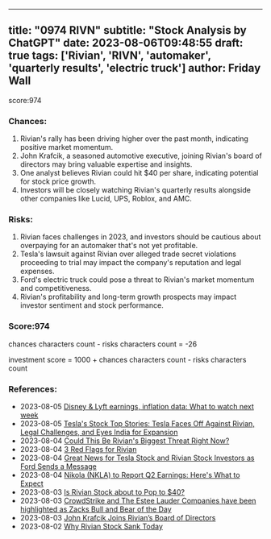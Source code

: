 
---
title: "0974 RIVN"
subtitle: "Stock Analysis by ChatGPT"
date: 2023-08-06T09:48:55
draft: true
tags: ['Rivian', 'RIVN', 'automaker', 'quarterly results', 'electric truck']
author: Friday Wall
---

score:974
### Chances:
1. Rivian's rally has been driving higher over the past month, indicating positive market momentum.
2. John Krafcik, a seasoned automotive executive, joining Rivian's board of directors may bring valuable expertise and insights.
3. One analyst believes Rivian could hit $40 per share, indicating potential for stock price growth.
4. Investors will be closely watching Rivian's quarterly results alongside other companies like Lucid, UPS, Roblox, and AMC.
### Risks:
1. Rivian faces challenges in 2023, and investors should be cautious about overpaying for an automaker that's not yet profitable.
2. Tesla's lawsuit against Rivian over alleged trade secret violations proceeding to trial may impact the company's reputation and legal expenses.
3. Ford's electric truck could pose a threat to Rivian's market momentum and competitiveness.
4. Rivian's profitability and long-term growth prospects may impact investor sentiment and stock performance.
### Score:974
chances characters count - risks characters count = -26

investment score = 1000 + chances characters count - risks characters count
### References:
- 2023-08-05 [Disney & Lyft earnings, inflation data: What to watch next week](https://finance.yahoo.com/video/disney-lyft-earnings-inflation-data-211302843.html?.tsrc=rss)
- 2023-08-05 [Tesla's Stock Top Stories: Tesla Faces Off Against Rivian, Legal Challenges, and Eyes India for Expansion](https://finance.yahoo.com/news/teslas-stock-top-stories-tesla-181259375.html?.tsrc=rss)
- 2023-08-04 [Could This Be Rivian's Biggest Threat Right Now?](https://finance.yahoo.com/m/209973f5-ba21-34b4-a218-c30c490c6a64/could-this-be-rivian%27s.html?.tsrc=rss)
- 2023-08-04 [3 Red Flags for Rivian](https://finance.yahoo.com/m/b90d535a-6eca-3476-94aa-75fca8a071e1/3-red-flags-for-rivian.html?.tsrc=rss)
- 2023-08-04 [Great News for Tesla Stock and Rivian Stock Investors as Ford Sends a Message](https://finance.yahoo.com/m/95c1c83f-ae65-3c61-8ef8-96e3b744365c/great-news-for-tesla-stock.html?.tsrc=rss)
- 2023-08-04 [Nikola (NKLA) to Report Q2 Earnings: Here's What to Expect](https://finance.yahoo.com/news/nikola-nkla-report-q2-earnings-163700135.html?.tsrc=rss)
- 2023-08-03 [Is Rivian Stock about to Pop to $40?](https://finance.yahoo.com/m/3e95dd10-9d63-3a28-a52d-c47e57f2f6e6/is-rivian-stock-about-to-pop.html?.tsrc=rss)
- 2023-08-03 [CrowdStrike and The Estee Lauder Companies have been highlighted as Zacks Bull and Bear of the Day](https://finance.yahoo.com/news/crowdstrike-estee-lauder-companies-highlighted-114700100.html?.tsrc=rss)
- 2023-08-03 [John Krafcik Joins Rivian’s Board of Directors](https://finance.yahoo.com/news/john-krafcik-joins-rivian-board-200700524.html?.tsrc=rss)
- 2023-08-02 [Why Rivian Stock Sank Today](https://finance.yahoo.com/m/3a36ae26-4ede-3c6c-a9c7-28fff30084d3/why-rivian-stock-sank-today.html?.tsrc=rss)


                